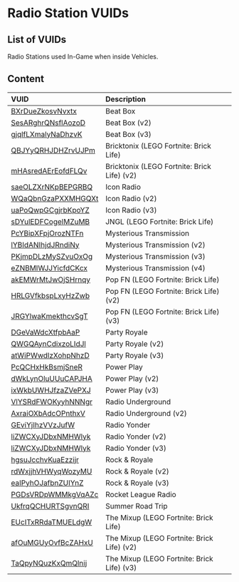# Radio Station VUIDs

## List of VUIDs

Radio Stations used In-Game when inside Vehicles.

## Content

| VUID | Description                |
| :-------- | :------------------------- |
| [BXrDueZkosvNvxtx](blurls/BXrDueZkosvNvxtx.json) | Beat Box |
| [SesARghrQNsflAozoD](blurls/SesARghrQNsflAozoD.json) | Beat Box (v2) |
| [gjqlfLXmalyNaDhzvK](blurls/gjqlfLXmalyNaDhzvK.json) | Beat Box (v3) |
| [QBJYyQRHJDHZrvUJPm](blurls/QBJYyQRHJDHZrvUJPm.json) | Bricktonix (LEGO Fortnite: Brick Life) |
| [mHAsredAErEofdFLQv](blurls/mHAsredAErEofdFLQv.json) | Bricktonix (LEGO Fortnite: Brick Life) (v2) |
| [saeOLZXrNKpBEPGRBQ](blurls/saeOLZXrNKpBEPGRBQ.json) | Icon Radio |
| [WQaQbnGzaPXXMHGQXt](blurls/WQaQbnGzaPXXMHGQXt.json) | Icon Radio (v2) |
| [uaPoQwpGCgjrbKpoYZ](blurls/uaPoQwpGCgjrbKpoYZ.json) | Icon Radio (v3) |
| [sDYulEDFCogelMZuMB](blurls/sDYulEDFCogelMZuMB.json) | JNGL (LEGO Fortnite: Brick Life) |
| [PcYBipXFpjOrozNTFn](blurls/PcYBipXFpjOrozNTFn.json) | Mysterious Transmission |
| [lYBIdANIhjdJRndiNy](blurls/lYBIdANIhjdJRndiNy.json) | Mysterious Transmission (v2) |
| [PKjmpDLzMySZvuOxOg](blurls/PKjmpDLzMySZvuOxOg.json) | Mysterious Transmission (v3) |
| [eZNBMIWJJYicfdCKcx](blurls/eZNBMIWJJYicfdCKcx.json) | Mysterious Transmission (v4) |
| [akEMWrMtJwOjSHrnqy](blurls/akEMWrMtJwOjSHrnqy.json) | Pop FN (LEGO Fortnite: Brick Life) |
| [HRLGVfkbspLxyHzZwb](blurls/HRLGVfkbspLxyHzZwb.json) | Pop FN (LEGO Fortnite: Brick Life) (v2) |
| [JRGYlwaKmekthcvSgT](blurls/JRGYlwaKmekthcvSgT.json) | Pop FN (LEGO Fortnite: Brick Life) (v3) |
| [DGeVaWdcXtfpbAaP](blurls/DGeVaWdcXtfpbAaP.json) | Party Royale |
| [QWGQAynCdixzoLIdJl](blurls/QWGQAynCdixzoLIdJl.json) | Party Royale (v2) |
| [atWiPWwdlzXohpNhzD](blurls/atWiPWwdlzXohpNhzD.json) | Party Royale (v3) |
| [PcQCHxHkBsmjSneR](blurls/PcQCHxHkBsmjSneR.json) | Power Play |
| [dWkLynOluUUuCAPJHA](blurls/dWkLynOluUUuCAPJHA.json) | Power Play (v2) |
| [ixWkbUWHJfzaZVePXJ](blurls/ixWkbUWHJfzaZVePXJ.json) | Power Play (v3) |
| [VlYSRdFWOKyyhNNNgr](blurls/VlYSRdFWOKyyhNNNgr.json) | Radio Underground |
| [AxraiOXbAdcOPnthxV](blurls/AxraiOXbAdcOPnthxV.json) | Radio Underground (v2) |
| [GEviYjIhzVVzJufW](blurls/GEviYjIhzVVzJufW.json) | Radio Yonder |
| [liZWCXyJDbxNMHWlyk](blurls/liZWCXyJDbxNMHWlyk.json) | Radio Yonder (v2) |
| [liZWCXyJDbxNMHWlyk](blurls/utHgQidSxmOzBNWSRs.json) | Radio Yonder (v3) |
| [hgsuJcchvKuaEzzijr](blurls/hgsuJcchvKuaEzzijr.json) | Rock & Royale |
| [rdWxjjhVHWyqWozyMU](blurls/rdWxjjhVHWyqWozyMU.json) | Rock & Royale (v2) |
| [eaIPyhOJafbnZUIYnZ](blurls/eaIPyhOJafbnZUIYnZ.json) | Rock & Royale (v3) |
| [PGDsVRDpWMMkgVqAZc](blurls/PGDsVRDpWMMkgVqAZc.json) | Rocket League Radio |
| [UkfrqQCHURTSgvnQRI](blurls/UkfrqQCHURTSgvnQRI.json) | Summer Road Trip |
| [EUcITxRRdaTMUELdgW](blurls/EUcITxRRdaTMUELdgW.json) | The Mixup (LEGO Fortnite: Brick Life) |
| [afOuMGUyOvfBcZAHxU](blurls/afOuMGUyOvfBcZAHxU.json) | The Mixup (LEGO Fortnite: Brick Life) (v2) |
| [TaQpyNQuzKxQmQlnij](blurls/TaQpyNQuzKxQmQlnij.json) | The Mixup (LEGO Fortnite: Brick Life) (v3) |